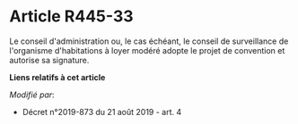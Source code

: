 # Article R445-33

Le conseil d'administration ou, le cas échéant, le conseil de  surveillance de l'organisme d'habitations à loyer modéré
adopte le  projet de convention et autorise sa signature.

**Liens relatifs à cet article**

_Modifié par_:

  - Décret n°2019-873 du 21 août 2019 - art. 4
